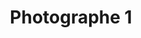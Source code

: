 ---
weight: 1
images:
- /images/photos/20230405 - Sortie Photo - Stéphane G. - 0009.jpg
title: Photographe 1
tags:
- portrait
---